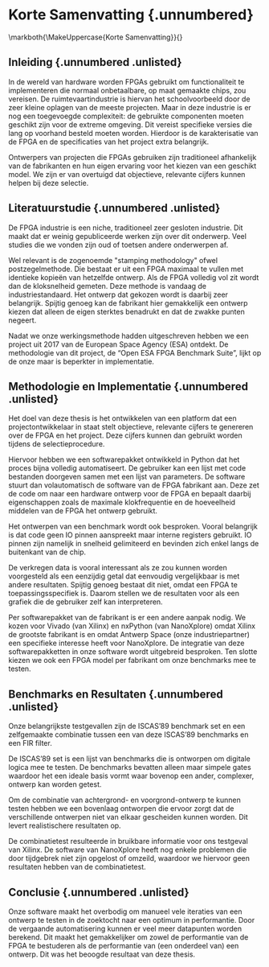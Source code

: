 # Korte Samenvatting {.unnumbered}
\markboth{\MakeUppercase{Korte Samenvatting}}{}

## Inleiding {.unnumbered .unlisted}

In de wereld van hardware worden FPGAs gebruikt om functionaliteit te implementeren die normaal onbetaalbare, op maat gemaakte chips, zou vereisen. De ruimtevaartindustrie is hiervan het schoolvoorbeeld door de zeer kleine oplagen van de meeste projecten. Maar in deze industrie is er nog een toegevoegde complexiteit: de gebruikte componenten moeten geschikt zijn voor de extreme omgeving. Dit vereist specifieke versies die lang op voorhand besteld moeten worden. Hierdoor is de karakterisatie van de FPGA en de specificaties van het project extra belangrijk.

Ontwerpers van projecten die FPGAs gebruiken zijn traditioneel afhankelijk van de fabrikanten en hun eigen ervaring voor het kiezen van een geschikt model. We zijn er van overtuigd dat objectieve, relevante cijfers kunnen helpen bij deze selectie.

## Literatuurstudie {.unnumbered .unlisted}

De FPGA industrie is een niche, traditioneel zeer gesloten industrie. Dit maakt dat er weinig gepubliceerde werken zijn over dit onderwerp. Veel studies die we vonden zijn oud of toetsen andere onderwerpen af.

Wel relevant is de zogenoemde "stamping methodology" ofwel postzegelmethode. Die bestaat er uit een FPGA maximaal te vullen met identieke kopieën van hetzelfde ontwerp. Als de FPGA volledig vol zit wordt dan de kloksnelheid gemeten. Deze methode is vandaag de industriestandaard. Het ontwerp dat gekozen wordt is daarbij zeer belangrijk. Spijtig genoeg kan de fabrikant hier gemakkelijk een ontwerp kiezen dat alleen de eigen sterktes benadrukt en dat de zwakke punten negeert.

Nadat we onze werkingsmethode hadden uitgeschreven hebben we een project uit 2017 van de European Space Agency (ESA) ontdekt. De methodologie van dit project, de “Open ESA FPGA Benchmark Suite”, lijkt op de onze maar is beperkter in implementatie.

## Methodologie en Implementatie {.unnumbered .unlisted}

Het doel van deze thesis is het ontwikkelen van een platform dat een projectontwikkelaar in staat stelt objectieve, relevante cijfers te genereren over de FPGA en het project. Deze cijfers kunnen dan gebruikt worden tijdens de selectieprocedure.

Hiervoor hebben we een softwarepakket ontwikkeld in Python dat het proces bijna volledig automatiseert. De gebruiker kan een lijst met code bestanden doorgeven samen met een lijst van parameters. De software stuurt dan volautomatisch de software van de FPGA fabrikant aan. Deze zet de code om naar een hardware ontwerp voor de FPGA en bepaalt daarbij eigenschappen zoals de maximale klokfrequentie en de hoeveelheid middelen van de FPGA het ontwerp gebruikt.

Het ontwerpen van een benchmark wordt ook besproken. Vooral belangrijk is dat code geen IO pinnen aanspreekt maar interne registers gebruikt. IO pinnen zijn namelijk in snelheid gelimiteerd en bevinden zich enkel langs de buitenkant van de chip.

De verkregen data is vooral interessant als ze zou kunnen worden voorgesteld als een eenzijdig getal dat eenvoudig vergelijkbaar is met andere resultaten. Spijtig genoeg bestaat dit niet, omdat een FPGA te toepassingsspecifiek is. Daarom stellen we de resultaten voor als een grafiek die de gebruiker zelf kan interpreteren.

Per softwarepakket van de fabrikant is er een andere aanpak nodig. We kozen voor Vivado (van Xilinx) en nxPython (van NanoXplore) omdat Xilinx de grootste fabrikant is en omdat Antwerp Space (onze industriepartner) een specifieke interesse heeft voor NanoXplore. De integratie van deze softwarepakketten in onze software wordt uitgebreid besproken. Ten slotte kiezen we ook een FPGA model per fabrikant om onze benchmarks mee te testen.

## Benchmarks en Resultaten {.unnumbered .unlisted}

Onze belangrijkste testgevallen zijn de ISCAS’89 benchmark set en een zelfgemaakte combinatie tussen een van deze ISCAS’89 benchmarks en een FIR filter.

De ISCAS’89 set is een lijst van benchmarks die is ontworpen om digitale logica mee te testen. De benchmarks bevatten alleen maar simpele gates waardoor het een ideale basis vormt waar bovenop  een ander, complexer, ontwerp kan worden getest.

Om de combinatie van achtergrond- en voorgrond-ontwerp te kunnen testen hebben we een bovenlaag ontworpen die ervoor zorgt dat de verschillende ontwerpen niet van elkaar gescheiden kunnen worden. Dit levert realistischere resultaten op.

De combinatietest resulteerde in bruikbare informatie voor ons testgeval van Xilinx. De software van NanoXplore heeft nog enkele problemen die door tijdgebrek niet zijn opgelost of omzeild, waardoor we hiervoor geen resultaten hebben van de combinatietest.

## Conclusie {.unnumbered .unlisted}

Onze software maakt het overbodig om manueel vele iteraties van een ontwerp te testen in de zoektocht naar een optimum in performantie. Door de vergaande automatisering kunnen er veel meer datapunten worden berekend. Dit maakt het gemakkelijker om zowel de performantie van de FPGA te bestuderen als de performantie van (een onderdeel van) een ontwerp. Dit was het beoogde resultaat van deze thesis.
